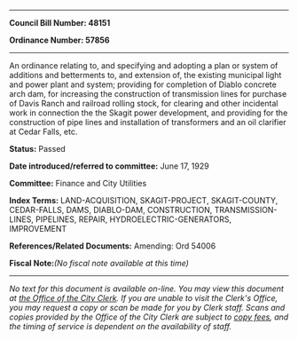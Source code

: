 

********

**Council Bill Number: 48151**
   
**Ordinance Number: 57856**
********

 An ordinance relating to, and specifying and adopting a plan or system of additions and betterments to, and extension of, the existing municipal light and power plant and system; providing for completion of Diablo concrete arch dam, for increasing the construction of transmission lines for purchase of Davis Ranch and railroad rolling stock, for clearing and other incidental work in connection the the Skagit power development, and providing for the construction of pipe lines and installation of transformers and an oil clarifier at Cedar Falls, etc.

**Status:** Passed
   
   
**Date introduced/referred to committee:** June 17, 1929
   
**Committee:** Finance and City Utilities
   
   
**Index Terms:** LAND-ACQUISITION, SKAGIT-PROJECT, SKAGIT-COUNTY, CEDAR-FALLS, DAMS, DIABLO-DAM, CONSTRUCTION, TRANSMISSION-LINES, PIPELINES, REPAIR, HYDROELECTRIC-GENERATORS, IMPROVEMENT

**References/Related Documents:** Amending: Ord 54006

**Fiscal Note:**_(No fiscal note available at this time)_
********

_No text for this document is available on-line. You may view this document at [the Office of the City Clerk](http://www.seattle.gov/leg/clerk/contactUs.htm). If you are unable to visit the Clerk's Office, you may request a copy or scan be made for you by Clerk staff. Scans and copies provided by the Office of the City Clerk are subject to [copy fees](http://clerk.seattle.gov/~public/clerkfees.htm), and the timing of service is dependent on the availability of staff._

